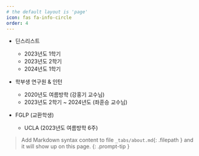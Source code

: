 ```yaml
---
# the default layout is 'page'
icon: fas fa-info-circle
order: 4
---
```


- 딘스리스트
    - 2023년도 1학기
    - 2023년도 2학기
    - 2024년도 1학기

- 학부생 연구원 & 인턴
    - 2020년도 여름방학 (강홍기 교수님)
    - 2023년도 2학기 ~ 2024년도 (좌훈승 교수님)

- FGLP (교환학생)
    - UCLA (2023년도 여름방학 6주)


> Add Markdown syntax content to file `_tabs/about.md`{: .filepath } and it will show up on this page.
{: .prompt-tip }
